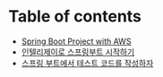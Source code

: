 # Table of contents

* [Spring Boot Project with AWS](README.md)
* [인텔리제이로 스프링부트 시작하기](undefined.md)
* [스프링 부트에서 테스트 코드를 작성하자](undefined-1.md)
